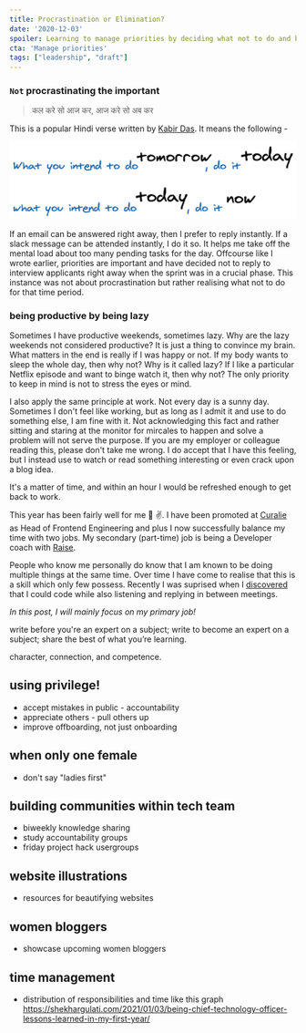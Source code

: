 ```yaml
---
title: Procrastination or Elimination?
date: '2020-12-03'
spoiler: Learning to manage priorities by deciding what not to do and being productive.
cta: 'Manage priorities'
tags: ["leadership", "draft"]
---
```


### `Not` procrastinating the important

> कल करे सो आज कर, आज करे सो अब कर 

This is a popular Hindi verse written by [Kabir Das](https://en.wikipedia.org/wiki/Kabir). It means the following -

![English version of Kabir ke Dohe](./kabir-dohe.png)

If an email can be answered right away, then I prefer to reply instantly. If a slack message can be attended instantly, I do it so. It helps me take off the mental load about too many pending tasks for the day. Offcourse like I wrote earlier, priorities are important and have decided not to reply to interview applicants right away when the sprint was in a crucial phase. This instance was not about procrastination but rather realising what not to do for that time period.

### being productive by being lazy

Sometimes I have productive weekends, sometimes lazy. Why are the lazy weekends not considered productive? It is just a thing to convince my brain. What matters in the end is really if I was happy or not. If my body wants to sleep the whole day, then why not? Why is it called lazy? If I like a particular Netflix episode and want to binge watch it, then why not? The only priority to keep in mind is not to stress the eyes or mind.

I also apply the same principle at work. Not every day is a sunny day. Sometimes I don't feel like working, but as long as I admit it and use to do something else, I am fine with it. Not acknowledging this fact and rather sitting  and staring at the monitor for mircales to happen and solve a problem will not serve the purpose. If you are my employer or colleague reading this, please don't take me wrong. I do accept that I have this feeling, but I instead use to watch or read something interesting or even crack upon a blog idea.

It's a matter of time, and within an hour I would be refreshed enough to get back to work.

This year has been fairly well for me 💪 ✌️. I have been promoted at [Curalie](../tags/leadership) as Head of Frontend Engineering and plus I now successfully balance my time with two jobs. My secondary (part-time) job is being a Developer coach with [Raise](https://raise.dev/).

People who know me personally do know that I am known to be doing multiple things at the same time. Over time I have come to realise that this is a skill which only few possess. Recently I was suprised when I [discovered](../i-was-interim-cto) that I could code while also listening and replying in between meetings.

*In this post, I will mainly focus on my primary job!*

write before you're an expert on a subject; write to become an expert on a subject; share the best of what you’re learning.

character, connection, and competence.

## using privilege!

- accept mistakes in public - accountability
- appreciate others - pull others up
- improve offboarding, not just onboarding

## when only one female

- don't say "ladies first"

## building communities within tech team

- biweekly knowledge sharing
- study accountability groups
- friday project hack usergroups

## website illustrations

- resources for beautifying websites

## women bloggers

- showcase upcoming women bloggers

## time management

- distribution of responsibilities and time like this graph https://shekhargulati.com/2021/01/03/being-chief-technology-officer-lessons-learned-in-my-first-year/